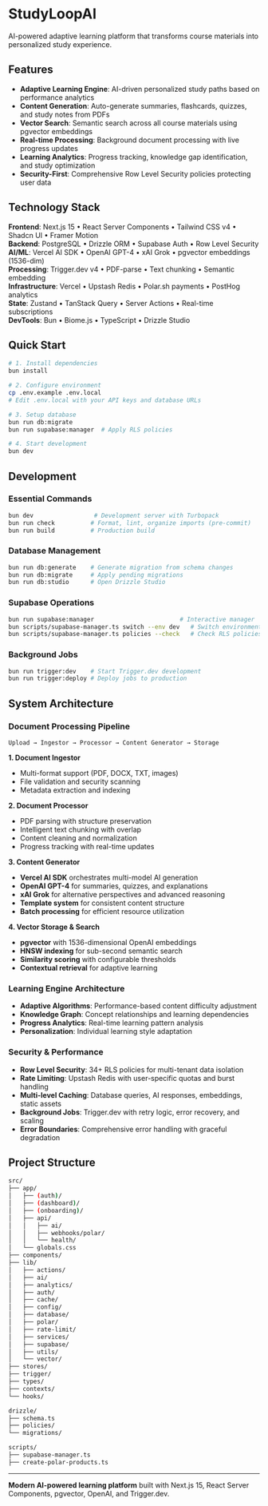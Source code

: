 # StudyLoopAI

AI-powered adaptive learning platform that transforms course materials into personalized study experience.

## Features

- **Adaptive Learning Engine**: AI-driven personalized study paths based on performance analytics
- **Content Generation**: Auto-generate summaries, flashcards, quizzes, and study notes from PDFs
- **Vector Search**: Semantic search across all course materials using pgvector embeddings  
- **Real-time Processing**: Background document processing with live progress updates
- **Learning Analytics**: Progress tracking, knowledge gap identification, and study optimization
- **Security-First**: Comprehensive Row Level Security policies protecting user data

## Technology Stack

**Frontend**: Next.js 15 • React Server Components • Tailwind CSS v4 • Shadcn UI • Framer Motion  
**Backend**: PostgreSQL • Drizzle ORM • Supabase Auth • Row Level Security  
**AI/ML**: Vercel AI SDK • OpenAI GPT-4 • xAI Grok • pgvector embeddings (1536-dim)  
**Processing**: Trigger.dev v4 • PDF-parse • Text chunking • Semantic embedding  
**Infrastructure**: Vercel • Upstash Redis • Polar.sh payments • PostHog analytics  
**State**: Zustand • TanStack Query • Server Actions • Real-time subscriptions  
**DevTools**: Bun • Biome.js • TypeScript • Drizzle Studio

## Quick Start

```bash
# 1. Install dependencies
bun install

# 2. Configure environment
cp .env.example .env.local
# Edit .env.local with your API keys and database URLs

# 3. Setup database
bun run db:migrate
bun run supabase:manager  # Apply RLS policies

# 4. Start development
bun dev
```

## Development

### Essential Commands

```bash
bun dev                 # Development server with Turbopack
bun run check          # Format, lint, organize imports (pre-commit)
bun run build          # Production build
```

### Database Management

```bash
bun run db:generate    # Generate migration from schema changes
bun run db:migrate     # Apply pending migrations  
bun run db:studio      # Open Drizzle Studio
```

### Supabase Operations

```bash
bun run supabase:manager                        # Interactive manager
bun scripts/supabase-manager.ts switch --env dev   # Switch environment
bun scripts/supabase-manager.ts policies --check   # Check RLS policies
```

### Background Jobs

```bash
bun run trigger:dev    # Start Trigger.dev development
bun run trigger:deploy # Deploy jobs to production
```

## System Architecture

### Document Processing Pipeline

```
Upload → Ingestor → Processor → Content Generator → Storage
```

**1. Document Ingestor**

- Multi-format support (PDF, DOCX, TXT, images)
- File validation and security scanning
- Metadata extraction and indexing

**2. Document Processor**  

- PDF parsing with structure preservation
- Intelligent text chunking with overlap
- Content cleaning and normalization
- Progress tracking with real-time updates

**3. Content Generator**

- **Vercel AI SDK** orchestrates multi-model AI generation
- **OpenAI GPT-4** for summaries, quizzes, and explanations
- **xAI Grok** for alternative perspectives and advanced reasoning
- **Template system** for consistent content structure
- **Batch processing** for efficient resource utilization

**4. Vector Storage & Search**

- **pgvector** with 1536-dimensional OpenAI embeddings
- **HNSW indexing** for sub-second semantic search
- **Similarity scoring** with configurable thresholds
- **Contextual retrieval** for adaptive learning

### Learning Engine Architecture

- **Adaptive Algorithms**: Performance-based content difficulty adjustment
- **Knowledge Graph**: Concept relationships and learning dependencies  
- **Progress Analytics**: Real-time learning pattern analysis
- **Personalization**: Individual learning style adaptation

### Security & Performance

- **Row Level Security**: 34+ RLS policies for multi-tenant data isolation
- **Rate Limiting**: Upstash Redis with user-specific quotas and burst handling
- **Multi-level Caching**: Database queries, AI responses, embeddings, static assets
- **Background Jobs**: Trigger.dev with retry logic, error recovery, and scaling
- **Error Boundaries**: Comprehensive error handling with graceful degradation

## Project Structure

```bash
src/
├── app/
│   ├── (auth)/
│   ├── (dashboard)/
│   ├── (onboarding)/
│   ├── api/
│   │   ├── ai/
│   │   ├── webhooks/polar/
│   │   └── health/
│   └── globals.css
├── components/
├── lib/
│   ├── actions/
│   ├── ai/
│   ├── analytics/
│   ├── auth/
│   ├── cache/
│   ├── config/
│   ├── database/
│   ├── polar/
│   ├── rate-limit/
│   ├── services/
│   ├── supabase/
│   ├── utils/
│   └── vector/
├── stores/
├── trigger/
├── types/
├── contexts/
└── hooks/

drizzle/
├── schema.ts
├── policies/
└── migrations/

scripts/
├── supabase-manager.ts
├── create-polar-products.ts
```

---

**Modern AI-powered learning platform** built with Next.js 15, React Server Components, pgvector, OpenAI, and Trigger.dev.
